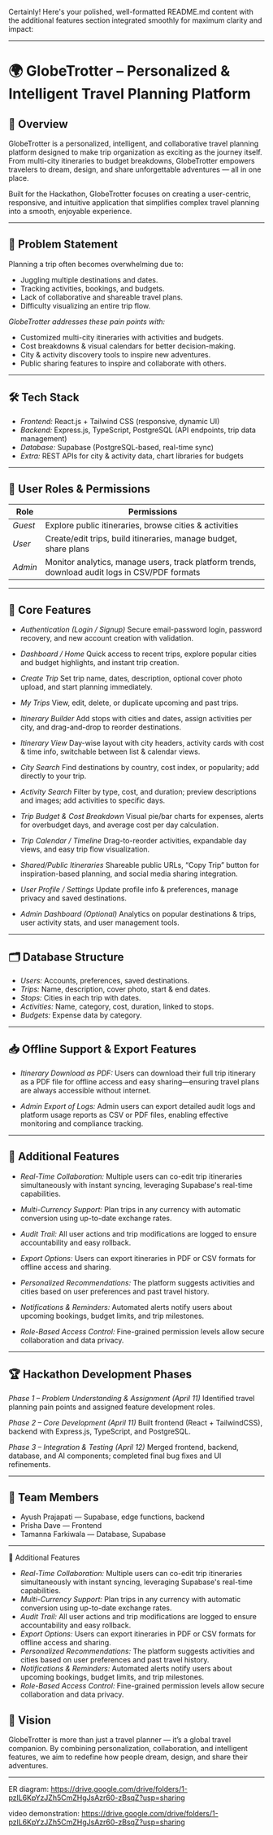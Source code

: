 Certainly! Here's your polished, well-formatted README.md content with the additional features section integrated smoothly for maximum clarity and impact:

---

# 🌍 GlobeTrotter – Personalized & Intelligent Travel Planning Platform

## 🚀 Overview

GlobeTrotter is a personalized, intelligent, and collaborative travel planning platform designed to make trip organization as exciting as the journey itself. From multi-city itineraries to budget breakdowns, GlobeTrotter empowers travelers to dream, design, and share unforgettable adventures — all in one place.

Built for the Hackathon, GlobeTrotter focuses on creating a user-centric, responsive, and intuitive application that simplifies complex travel planning into a smooth, enjoyable experience.

---

## 🎯 Problem Statement

Planning a trip often becomes overwhelming due to:

* Juggling multiple destinations and dates.
* Tracking activities, bookings, and budgets.
* Lack of collaborative and shareable travel plans.
* Difficulty visualizing an entire trip flow.

*GlobeTrotter addresses these pain points with:*

* Customized multi-city itineraries with activities and budgets.
* Cost breakdowns & visual calendars for better decision-making.
* City & activity discovery tools to inspire new adventures.
* Public sharing features to inspire and collaborate with others.

---

## 🛠 Tech Stack

* *Frontend:* React.js + Tailwind CSS (responsive, dynamic UI)
* *Backend:* Express.js, TypeScript, PostgreSQL (API endpoints, trip data management)
* *Database:* Supabase (PostgreSQL-based, real-time sync)
* *Extra:* REST APIs for city & activity data, chart libraries for budgets

---

## 👥 User Roles & Permissions

| Role      | Permissions                                                                                    |
| --------- | ---------------------------------------------------------------------------------------------- |
| *Guest* | Explore public itineraries, browse cities & activities                                         |
| *User*  | Create/edit trips, build itineraries, manage budget, share plans                               |
| *Admin* | Monitor analytics, manage users, track platform trends, download audit logs in CSV/PDF formats |

---

## 🌟 Core Features

* *Authentication (Login / Signup)*
  Secure email-password login, password recovery, and new account creation with validation.

* *Dashboard / Home*
  Quick access to recent trips, explore popular cities and budget highlights, and instant trip creation.

* *Create Trip*
  Set trip name, dates, description, optional cover photo upload, and start planning immediately.

* *My Trips*
  View, edit, delete, or duplicate upcoming and past trips.

* *Itinerary Builder*
  Add stops with cities and dates, assign activities per city, and drag-and-drop to reorder destinations.

* *Itinerary View*
  Day-wise layout with city headers, activity cards with cost & time info, switchable between list & calendar views.

* *City Search*
  Find destinations by country, cost index, or popularity; add directly to your trip.

* *Activity Search*
  Filter by type, cost, and duration; preview descriptions and images; add activities to specific days.

* *Trip Budget & Cost Breakdown*
  Visual pie/bar charts for expenses, alerts for overbudget days, and average cost per day calculation.

* *Trip Calendar / Timeline*
  Drag-to-reorder activities, expandable day views, and easy trip flow visualization.

* *Shared/Public Itineraries*
  Shareable public URLs, “Copy Trip” button for inspiration-based planning, and social media sharing integration.

* *User Profile / Settings*
  Update profile info & preferences, manage privacy and saved destinations.

* *Admin Dashboard (Optional)*
  Analytics on popular destinations & trips, user activity stats, and user management tools.

---

## 🗂 Database Structure

* *Users:* Accounts, preferences, saved destinations.
* *Trips:* Name, description, cover photo, start & end dates.
* *Stops:* Cities in each trip with dates.
* *Activities:* Name, category, cost, duration, linked to stops.
* *Budgets:* Expense data by category.

---

## 📥 Offline Support & Export Features

* *Itinerary Download as PDF:*
  Users can download their full trip itinerary as a PDF file for offline access and easy sharing—ensuring travel plans are always accessible without internet.

* *Admin Export of Logs:*
  Admin users can export detailed audit logs and platform usage reports as CSV or PDF files, enabling effective monitoring and compliance tracking.

---

## 🔔 Additional Features

* *Real-Time Collaboration:*
  Multiple users can co-edit trip itineraries simultaneously with instant syncing, leveraging Supabase's real-time capabilities.

* *Multi-Currency Support:*
  Plan trips in any currency with automatic conversion using up-to-date exchange rates.

* *Audit Trail:*
  All user actions and trip modifications are logged to ensure accountability and easy rollback.

* *Export Options:*
  Users can export itineraries in PDF or CSV formats for offline access and sharing.

* *Personalized Recommendations:*
  The platform suggests activities and cities based on user preferences and past travel history.

* *Notifications & Reminders:*
  Automated alerts notify users about upcoming bookings, budget limits, and trip milestones.

* *Role-Based Access Control:*
  Fine-grained permission levels allow secure collaboration and data privacy.

---

## 🏆 Hackathon Development Phases

*Phase 1 – Problem Understanding & Assignment (April 11)*
Identified travel planning pain points and assigned feature development roles.

*Phase 2 – Core Development (April 11)*
Built frontend (React + TailwindCSS), backend with Express.js, TypeScript, and PostgreSQL.

*Phase 3 – Integration & Testing (April 12)*
Merged frontend, backend, database, and AI components; completed final bug fixes and UI refinements.

---

## 👥 Team Members

* Ayush Prajapati — Supabase, edge functions, backend
* Prisha Dave — Frontend
* Tamanna Farkiwala — Database, Supabase

---


🔔 Additional Features

- *Real-Time Collaboration:* Multiple users can co-edit trip itineraries simultaneously with instant syncing, leveraging Supabase's real-time capabilities.
- *Multi-Currency Support:* Plan trips in any currency with automatic conversion using up-to-date exchange rates.
- *Audit Trail:* All user actions and trip modifications are logged to ensure accountability and easy rollback.
- *Export Options:* Users can export itineraries in PDF or CSV formats for offline access and sharing.
- *Personalized Recommendations:* The platform suggests activities and cities based on user preferences and past travel history.
- *Notifications & Reminders:* Automated alerts notify users about upcoming bookings, budget limits, and trip milestones.
- *Role-Based Access Control:* Fine-grained permission levels allow secure collaboration and data privacy.

## 📌 Vision

GlobeTrotter is more than just a travel planner — it’s a global travel companion. By combining personalization, collaboration, and intelligent features, we aim to redefine how people dream, design, and share their adventures.

---


ER diagram: https://drive.google.com/drive/folders/1-pzlL6KpYzJZh5CmZHgJsAzr60-zBsqZ?usp=sharing

video demonstration: https://drive.google.com/drive/folders/1-pzlL6KpYzJZh5CmZHgJsAzr60-zBsqZ?usp=sharing

